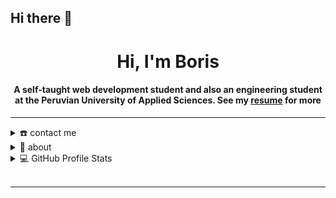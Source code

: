 ## Hi there 👋


<div align="center">
<h1 align="center">Hi, I'm Boris</h1>
<h4 align="center">A self-taught web development student and also an engineering student at the Peruvian University of Applied Sciences. See my <a href="https://cv.boriscucho.dev" target="_blank">resume</a> for more</h4>
</div>

-----
<details>
  <summary>☎️ contact me</summary>
<div>
  <samp>
    <h2 align="center">you can reach me by:</h2>
    <p align="center">
      <br/>
      <a href="https://www.linkedin.com/in/boris-cucho/" target="blank"><img align="center"
         src="https://img.shields.io/badge/linkedin-%231DA1F2.svg?style=for-the-badge&logo=linkedin&logoColor=white"
         alt="azzar" height="30"/></a>
      <a href="mailto:boris.cucho@outlook.com.pe." target="blank"><img align="center"
         src="https://img.shields.io/badge/Microsoft_Outlook-0078D4?style=for-the-badge&logo=microsoft-outlook&logoColor=white
         alt="azzar" height="30"/></a>
      <a href="mailto: boriscuchomoran@gmail.com" target="blank"><img align="center"
         src="https://img.shields.io/badge/gmail-EA4335.svg?style=for-the-badge&logo=gmail&logoColor=white"
         alt="azzar" height="30"/></a>
    </p>
    </samp>
</div>
</details>

<details>
  <summary>🧮 about</summary>
<div>
<samp>
<h2 align="center">About this Account</h2>
 <p align="center">
  <a href="github.com/BeluLabs" target="blank"><img align="center" 
     src="https://komarev.com/ghpvc/?username=BeluLabs&style=for-the-badge&label=PROFILE+VIEWS" height="25"
     alt="views count" /></a>
  <a href="https://boriscucho.dev/"><img align="center" 
     src="https://img.shields.io/website?down_message=offline&style=for-the-badge&up_message=online&url=https%3A%2F%2F1999azzar.github.io%2F1999AZZAR%2F" height="25"
     alt="website" /></a>
  </p>
  </samp>
</div>
</details>
<details> 
  <summary>💻 GitHub Profile Stats</summary>
  <div>
  <samp>
    <h2 align="center"> Github stats </h2>
      <br/>
    <details open>
  <summary><h3>Languages</h3></summary>
            <p align="center">
        <a href="https://github.com/BeluLabs/">
          <img src="https://github-readme-stats.vercel.app/api/top-langs/?username=BeluLabs&langs_count=6&theme=gruvbox&layout=compact&hide_border=true"
          alt="BeluLabs :: overall Top Langs " /></a>
      </p>
        <p align="center">
          <a href="https://github.com/BeluLabs/">
          <img width="45%" src="https://github-profile-summary-cards.vercel.app/api/cards/repos-per-language?username=BeluLabs&theme=gruvbox&layout=compact&hide_border=true"
          alt="BeluLabs :: Top Langs by repo" />
          <img width="45%" src="https://github-profile-summary-cards.vercel.app/api/cards/most-commit-language?username=BeluLabs&theme=gruvbox&layout=compact&hide_border=true"
          alt="BeluLabs :: Top Langs by commit" />
          </a>
        </p>
</details>
    <details open>
  <summary><h3>stasistic</h3></summary>
        <p align="center">
          <a href="https://github.com/BeluLabs/">
          <img width="50%" src="https://github-readme-stats.vercel.app/api?username=BeluLabs&show_icons=true&theme=gruvbox&hide_border=true" />
  </div>    
</details>


</details>
<br/>
</details> 



-----
<!--
**BeluLabs/BeluLabs** is a ✨ _special_ ✨ repository because its `README.md` (this file) appears on your GitHub profile.

Here are some ideas to get you started:

- 🔭 I’m currently working on ...
- 🌱 I’m currently learning ...
- 👯 I’m looking to collaborate on ...
- 🤔 I’m looking for help with ...
- 💬 Ask me about ...
- 📫 How to reach me: ...
- 😄 Pronouns: ...
- ⚡ Fun fact: ...
<p align="center">
      <a href="https://instagram.com/azzar_budiyanto" target="blank"><img align="center"
         src="https://img.shields.io/badge/instagram-%23E4405F.svg?style=for-the-badge&logo=Instagram&logoColor=white"
         alt="azzar" height="30"/></a>
      <a href="https://wa.me/+6282232529804" target="blank"><img align="center"
         src="https://img.shields.io/badge/whatsapp-4B7F1.svg?style=for-the-badge&logo=whatsapp&logoColor=white"
         alt="azzar" height="30"/></a>
      <a href="https://twitter.com/siapa_hayosiapa" target="blank"><img align="center"
         src="https://img.shields.io/badge/twitter-1DA1F2.svg?style=for-the-badge&logo=twitter&logoColor=white"
         alt="azzar" height="30"/></a>
      <br>
    </p>
<p>
    <a href="https://github.com/BeluLabs/github-readme-streak-stats">
            <img title="🔥 Get streak stats for your profile at git.io/streak-stats" alt="BeluLabs's streak" src="https://github-readme-streak-stats-eight.vercel.app/?user=BeluLabs&theme=monokai-metallian&hide_border=true&short_numbers=true"/>
    </a>
  </p>


-->
